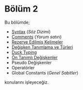# Bölüm 2

Bu bölümde;

* [Syntax](syntax_soz_dizimi_ve_degiskenler.md) (_Söz Dizimi_)
* [Comments](syntax_soz_dizimi_ve_degiskenler.md) (_Yorum satırı_)
* [Rezerve Edilmiş Kelimeler](syntax_soz_dizimi_ve_degiskenler.md)
* [Değişken Tanımlama ve Türleri](degiskenler.md)
* [Duck Typing](degiskenler.md)
* [Ön Tanımlı Değişkenler](on_tanimli_degiskenler.md)
* Pseudo Değişkenler
* Operatörler
* Global Constants (_Genel Sabitler_)

konularını işleyeceğiz.
